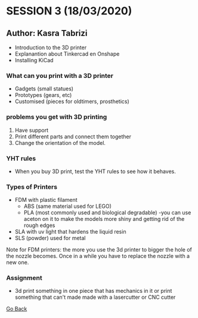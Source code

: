 # SESSION 3 (18/03/2020)
## Author: Kasra Tabrizi

- Introduction to the 3D printer
- Explanantion about Tinkercad en Onshape
- Installing KiCad

### What can you print with a 3D printer

- Gadgets (small statues)
- Prototypes (gears, etc)
- Customised (pieces for oldtimers, prosthetics)

### problems you get with 3D printing

1. Have support
2. Print different parts and connect them together
3. Change the orientation of the model.

### YHT rules

- When you buy 3D print, test the YHT rules to see how it behaves.

### Types of Printers

 - FDM with plastic filament
   - ABS (same material used for LEGO)
   - PLA (most commonly used and biological degradable)
     -you can use aceton on it to make the models more shiny and getting rid of the rough edges
 - SLA with uv light that hardens the liquid resin
 - SLS (powder) used for metal


 Note for FDM printers: the more you use the 3d printer to bigger the hole of the nozzle becomes. Once in a while you have to replace the nozzle with a new one.

### Assignment

- 3d print something in one piece that has mechanics in it or print something that can't made made with a lasercutter or CNC cutter

[Go Back](../README.md)